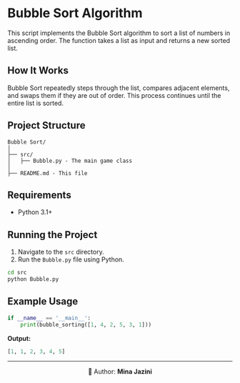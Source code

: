 # Bubble Sort Algorithm
This script implements the Bubble Sort algorithm to sort a list of numbers in ascending order.
The function takes a list as input and returns a new sorted list.

## How It Works
Bubble Sort repeatedly steps through the list, compares adjacent elements, and swaps them if they are out of order.
This process continues until the entire list is sorted.
## Project Structure
```
Bubble Sort/
│
├── src/
│   ├── Bubble.py - The main game class
│
├── README.md - This file
```

## Requirements
- Python 3.1+
## Running the Project

1. Navigate to the `src` directory.
2. Run the `Bubble.py` file using Python.

```bash
cd src
python Bubble.py
```
## Example Usage
```python
if __name__ == '__main__':
    print(bubble_sorting([1, 4, 2, 5, 3, 1]))
```
**Output:**
```python
[1, 1, 2, 3, 4, 5]
```
---
<p align="center">👧 Author: <b>Mina Jazini</b></p>